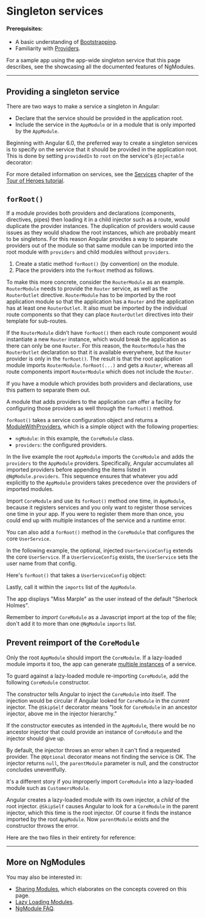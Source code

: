 # Singleton services

#### Prerequisites:

* A basic understanding of [Bootstrapping](guide/bootstrapping).
* Familiarity with [Providers](guide/providers).

For a sample app using the app-wide singleton service that this page describes, see the
<live-example name="ngmodules"></live-example> showcasing all the documented features of NgModules.

<hr />

## Providing a singleton service

There are two ways to make a service a singleton in Angular:

* Declare that the service should be provided in the application root.
* Include the service in the `AppModule` or in a module that is only imported by the `AppModule`.

Beginning with Angular 6.0, the preferred way to create a singleton services is to specify on the service that it should be provided in the application root. This is done by setting `providedIn` to `root` on the service's `@Injectable` decorator:

<code-example path="providers/src/app/user.service.0.ts"  title="src/app/user.service.0.ts" linenums="false"> </code-example>


For more detailed information on services, see the [Services](tutorial/toh-pt4) chapter of the
[Tour of Heroes tutorial](tutorial).


## `forRoot()`

If a module provides both providers and declarations (components, directives, pipes) then loading it in a child injector such as a route, would duplicate the provider instances. The duplication of providers would cause issues as they would shadow the root instances, which are probably meant to be singletons. For this reason Angular provides a way to separate providers out of the module so that same module can be imported into the root module with `providers` and child modules without `providers`.

1. Create a static method `forRoot()` (by convention) on the module.
2. Place the providers into the `forRoot` method as follows.

<!-- MH: show a simple example how to do that without going to deep into it. -->

To make this more concrete, consider the `RouterModule` as an example. `RouterModule` needs to provide the `Router` service, as well as the `RouterOutlet` directive. `RouterModule` has to be imported by the root application module so that the application has a `Router` and the application has at least one `RouterOutlet`. It also must be imported by the individual route components so that they can place `RouterOutlet` directives into their template for sub-routes.

If the `RouterModule` didn’t have `forRoot()` then each route component would instantiate a new `Router` instance, which would break the application as there can only be one `Router`. For this reason, the `RouterModule` has the `RouterOutlet` declaration so that it is available everywhere, but the `Router` provider is only in the `forRoot()`. The result is that the root application module imports `RouterModule.forRoot(...)` and gets a `Router`, whereas all route components import `RouterModule` which does not include the `Router`.

If you have a module which provides both providers and declarations, use this pattern to separate them out.

A module that adds providers to the application can offer a
facility for configuring those providers as well through the
`forRoot()` method.

`forRoot()` takes a service configuration object and returns a
[ModuleWithProviders](api/core/ModuleWithProviders), which is
a simple object with the following properties:

* `ngModule`: in this example, the `CoreModule` class.
* `providers`: the configured providers.

In the <live-example name="ngmodules">live example</live-example>
the root `AppModule` imports the `CoreModule` and adds the
`providers` to the `AppModule` providers. Specifically,
Angular accumulates all imported providers
before appending the items listed in `@NgModule.providers`.
This sequence ensures that whatever you add explicitly to
the `AppModule` providers takes precedence over the providers
of imported modules.

Import `CoreModule` and use its `forRoot()` method one time, in `AppModule`, because it registers services and you only want to register those services one time in your app. If you were to register them more than once, you could end up with multiple instances of the service and a runtime error.

You can also add a `forRoot()` method in the `CoreModule` that configures
the core `UserService`.

In the following example, the optional, injected `UserServiceConfig`
extends the core `UserService`. If a `UserServiceConfig` exists, the `UserService` sets the user name from that config.

<code-example path="ngmodules/src/app/core/user.service.ts" region="ctor" title="src/app/core/user.service.ts (constructor)" linenums="false">

</code-example>

Here's `forRoot()` that takes a `UserServiceConfig` object:

<code-example path="ngmodules/src/app/core/core.module.ts" region="for-root" title="src/app/core/core.module.ts (forRoot)" linenums="false">

</code-example>

Lastly, call it within the `imports` list of the `AppModule`.

<code-example path="ngmodules/src/app/app.module.ts" region="import-for-root" title="src/app/app.module.ts (imports)" linenums="false">

</code-example>

The app displays "Miss Marple" as the user instead of the default "Sherlock Holmes".

Remember to _import_ `CoreModule` as a Javascript import at the top of the file; don't add it to more than one `@NgModule` `imports` list.

<!-- KW--Does this mean that if we need it elsewhere we only import it at the top? I thought the services would all be available since we were importing it into `AppModule` in `providers`. -->

## Prevent reimport of the `CoreModule`

Only the root `AppModule` should import the `CoreModule`. If a
lazy-loaded module imports it too, the app can generate
[multiple instances](guide/ngmodule-faq#q-why-bad) of a service.

To guard against a lazy-loaded module re-importing `CoreModule`, add the following `CoreModule` constructor.

<code-example path="ngmodules/src/app/core/core.module.ts" region="ctor" title="src/app/core/core.module.ts" linenums="false">

</code-example>

The constructor tells Angular to inject the `CoreModule` into itself.
The injection would be circular if Angular looked for
`CoreModule` in the _current_ injector. The `@SkipSelf`
decorator means "look for `CoreModule` in an ancestor
injector, above me in the injector hierarchy."

If the constructor executes as intended in the `AppModule`,
there would be no ancestor injector that could provide an instance of `CoreModule` and the injector should give up.

By default, the injector throws an error when it can't
find a requested provider.
The `@Optional` decorator means not finding the service is OK.
The injector returns `null`, the `parentModule` parameter is null,
and the constructor concludes uneventfully.

It's a different story if you improperly import `CoreModule` into a lazy-loaded module such as `CustomersModule`.

Angular creates a lazy-loaded module with its own injector,
a _child_ of the root injector.
`@SkipSelf` causes Angular to look for a `CoreModule` in the parent injector, which this time is the root injector.
Of course it finds the instance imported by the root `AppModule`.
Now `parentModule` exists and the constructor throws the error.

Here are the two files in their entirety for reference:

<code-tabs linenums="false">
 <code-pane
   title="app.module.ts"
   path="ngmodules/src/app/app.module.ts">
 </code-pane>
 <code-pane
   title="core.module.ts"
   region="whole-core-module"
   path="ngmodules/src/app/core/core.module.ts">
 </code-pane>
</code-tabs>


<hr>

## More on NgModules

You may also be interested in:
* [Sharing Modules](guide/sharing-ngmodules), which elaborates on the concepts covered on this page.
* [Lazy Loading Modules](guide/lazy-loading-ngmodules).
* [NgModule FAQ](guide/ngmodule-faq).
